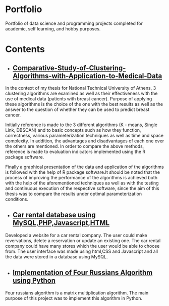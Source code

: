 # Portfolio

Portfolio of data science and programming projects completed for academic, self learning, and hobby purposes. 

# Contents

- ## [Comparative-Study-of-Clustering-Algorithms-with-Application-to-Medical-Data](https://github.com/GiwrgosN/Comparative-Study-of-Clustering-Algorithms-with-Application-to-Medical-Data)

In the context of my thesis for National Technical University of Athens, 3 clustering algorithms are examined as well as their effectiveness with the use of medical data (patients with breast cancer). Purpose of applying these algorithms is the choice of the one with the best results as well as the answer to the question of whether they can be used to predict breast cancer.

Initially reference is made to the 3 different algorithms (K - means, Single Link, DBSCAN) and to basic concepts such as how they function, correctness, various parameterization techniques as well as time and space complexity. In addition, the advantages and disadvantages of each one over the others are mentioned. In order to compare the above methods, reference is made to evaluation indicators implemented using the R package software.

Finally a graphical presentation of the data and application of the algorithms is followed with the help of R package software.It should be noted that the process of improving the performance of the algorithms is achieved both with the help of the aforementioned techniques as well as with the testing and continuous execution of the respective software, since the aim of this thesis was to compare the results under optimal parameterization conditions.

- ## [Car rental database using MySQL,PHP,Javascript,HTML](https://github.com/GiwrgosN/CarRental)

Developed a website for a car rental company. The user could make revervations, delete a reservation or update an existing one. The car rental company could have many stores which the user would be able to choose from. The user interface was made using html,CSS and Javascript and all the data were stored in a database using MySQL.

- ## [Implementation of Four Russians Algorithm using Python](https://github.com/GiwrgosN/FourRussiansAlgorithm)

Four russians algorithm is a matrix multiplication algorithm. The main purpose of this project was to implement this algorithm in Python.

